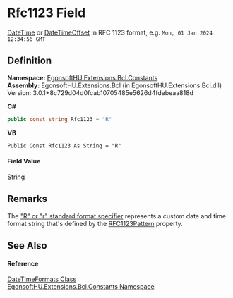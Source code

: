 # Rfc1123 Field


<a href="https://learn.microsoft.com/dotnet/api/system.datetime" target="_blank" rel="noopener noreferrer">DateTime</a> or <a href="https://learn.microsoft.com/dotnet/api/system.datetimeoffset" target="_blank" rel="noopener noreferrer">DateTimeOffset</a> in RFC 1123 format, e.g. `Mon, 01 Jan 2024 12:34:56 GMT`



## Definition
**Namespace:** <a href="N_EgonsoftHU_Extensions_Bcl_Constants.md">EgonsoftHU.Extensions.Bcl.Constants</a>  
**Assembly:** EgonsoftHU.Extensions.Bcl (in EgonsoftHU.Extensions.Bcl.dll) Version: 3.0.1+8c729d04d0fcab10705485e5626d4fdebeaa818d

**C#**
``` C#
public const string Rfc1123 = "R"
```
**VB**
``` VB
Public Const Rfc1123 As String = "R"
```



#### Field Value
<a href="https://learn.microsoft.com/dotnet/api/system.string" target="_blank" rel="noopener noreferrer">String</a>

## Remarks
The <a href="https://learn.microsoft.com/en-us/dotnet/standard/base-types/standard-date-and-time-format-strings#the-rfc1123-r-r-format-specifier" target="_blank" rel="noopener noreferrer">"R" or "r" standard format specifier</a> represents a custom date and time format string that's defined by the <a href="https://learn.microsoft.com/dotnet/api/system.globalization.datetimeformatinfo.rfc1123pattern" target="_blank" rel="noopener noreferrer">RFC1123Pattern</a> property.

## See Also


#### Reference
<a href="T_EgonsoftHU_Extensions_Bcl_Constants_DateTimeFormats.md">DateTimeFormats Class</a>  
<a href="N_EgonsoftHU_Extensions_Bcl_Constants.md">EgonsoftHU.Extensions.Bcl.Constants Namespace</a>  

